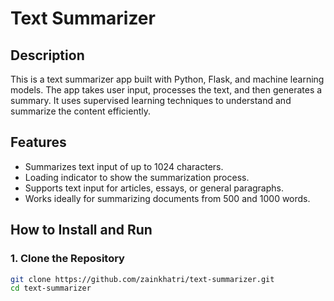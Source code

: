# Text Summarizer

## Description
This is a text summarizer app built with Python, Flask, and machine learning models. The app takes user input, processes the text, and then generates a summary. It uses supervised learning techniques to understand and summarize the content efficiently.

## Features
- Summarizes text input of up to 1024 characters.
- Loading indicator to show the summarization process.
- Supports text input for articles, essays, or general paragraphs.
- Works ideally for summarizing documents from 500 and 1000 words.

## How to Install and Run

### 1. Clone the Repository
```bash
git clone https://github.com/zainkhatri/text-summarizer.git
cd text-summarizer
